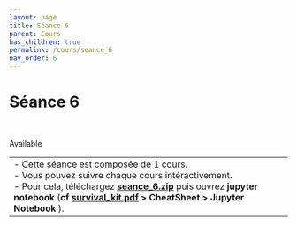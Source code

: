 ```yaml
---
layout: page
title: Séance 6
parent: Cours
has_children: true
permalink: /cours/seance_6
nav_order: 6
---
```


<link rel="stylesheet" href="/css/placement-label.css">   
<link rel="shortcut icon" href="https://new-leaves.github.io/img/favicon/favicon.ico">

<div id="containerIntro">
<h1>Séance 6</h1> &nbsp; <p class="label label-green">Available</p>   
</div>

<table><tr><td>
<i>-</i>&nbsp;Cette séance est composée de 1 cours. <br>
<i>-</i>&nbsp;Vous pouvez suivre chaque cours intéractivement.<br>
<i>-</i>&nbsp;Pour cela, téléchargez <a href="/docs/seance_6.zip"><b>seance_6.zip</b></a> puis ouvrez <b>jupyter notebook</b> (<b>cf <a href="/docs/survival_kit.pdf" target="_blank"> survival_kit.pdf</a> > CheatSheet > Jupyter Notebook </b>).
</td></tr></table>